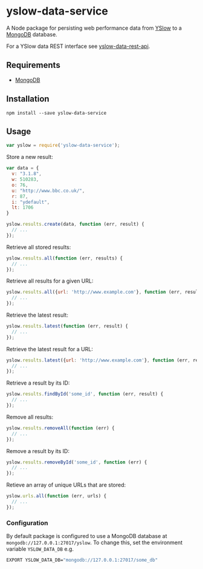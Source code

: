 # yslow-data-service

A Node package for persisting web performance data from [YSlow](http://yslow.org) to a [MongoDB](http://www.mongodb.org/) database.

For a YSlow data REST interface see [yslow-data-rest-api](https://github.com/robinjmurphy/yslow-data-rest-api).

## Requirements

* [MongoDB](http://www.mongodb.org/)

## Installation

```
npm install --save yslow-data-service
```

## Usage

```js
var yslow = require('yslow-data-service');
```

Store a new result:

```js
var data = {
  v: "3.1.8",
  w: 510283,
  o: 76,
  u: "http://www.bbc.co.uk/",
  r: 87,
  i: "ydefault",
  lt: 1706
}

yslow.results.create(data, function (err, result) {
  // ...
});
```

Retrieve all stored results:

```js
yslow.results.all(function (err, results) {
  // ...
});
```

Retrieve all results for a given URL:

```js
yslow.results.all({url: 'http://www.example.com'}, function (err, results) {
  // ...
});
```

Retrieve the latest result:

```js
yslow.results.latest(function (err, result) {
  // ...
});
```

Retrieve the latest result for a URL:

```js
yslow.results.latest({url: 'http://www.example.com'}, function (err, result) {
  // ...
});
```

Retrieve a result by its ID:

```js
yslow.results.findById('some_id', function (err, result) {
  // ...
});
```

Remove all results:

```js
yslow.results.removeAll(function (err) {
  // ...
});
```

Remove a result by its ID:

```js
yslow.results.removeById('some_id', function (err) {
  // ...
});
```

Retieve an array of unique URLs that are stored:

```js
yslow.urls.all(function (err, urls) {
  // ...
});
```

### Configuration

By default package is configured to use a MongoDB database at `mongodb://127.0.0.1:27017/yslow`. To change this, set the environment variable `YSLOW_DATA_DB` e.g.

```bash
EXPORT YSLOW_DATA_DB="mongodb://127.0.0.1:27017/some_db"
```
